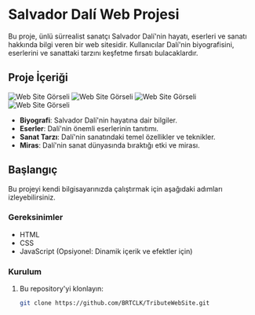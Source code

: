 # Salvador Dalí Web Projesi

Bu proje, ünlü sürrealist sanatçı Salvador Dalí'nin hayatı, eserleri ve sanatı hakkında bilgi veren bir web sitesidir. Kullanıcılar Dalí'nin biyografisini, eserlerini ve sanattaki tarzını keşfetme fırsatı bulacaklardır.

## Proje İçeriği

![Web Site Görseli](image/WebGörsel1.png)
![Web Site Görseli](image/WebGörsel2.png)
![Web Site Görseli](image/WebGörsel3.png)
![Web Site Görseli](image/WebGörsel4.png)


- **Biyografi**: Salvador Dalí'nin hayatına dair bilgiler.
- **Eserler**: Dalí'nin önemli eserlerinin tanıtımı.
- **Sanat Tarzı**: Dalí'nin sanatındaki temel özellikler ve teknikler.
- **Miras**: Dalí'nin sanat dünyasında bıraktığı etki ve mirası.

## Başlangıç

Bu projeyi kendi bilgisayarınızda çalıştırmak için aşağıdaki adımları izleyebilirsiniz.

### Gereksinimler

- HTML
- CSS
- JavaScript (Opsiyonel: Dinamik içerik ve efektler için)

### Kurulum

1. Bu repository'yi klonlayın:
   ```bash
   git clone https://github.com/BRTCLK/TributeWebSite.git
